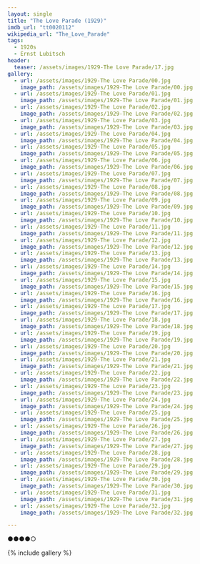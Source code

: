 ```yaml
---
layout: single
title: "The Love Parade (1929)"
imdb_url: "tt0020112"
wikipedia_url: "The_Love_Parade"
tags:
  - 1920s 
  - Ernst Lubitsch
header:
  teaser: /assets/images/1929-The Love Parade/17.jpg
gallery:
  - url: /assets/images/1929-The Love Parade/00.jpg
    image_path: /assets/images/1929-The Love Parade/00.jpg  
  - url: /assets/images/1929-The Love Parade/01.jpg
    image_path: /assets/images/1929-The Love Parade/01.jpg
  - url: /assets/images/1929-The Love Parade/02.jpg
    image_path: /assets/images/1929-The Love Parade/02.jpg
  - url: /assets/images/1929-The Love Parade/03.jpg
    image_path: /assets/images/1929-The Love Parade/03.jpg
  - url: /assets/images/1929-The Love Parade/04.jpg
    image_path: /assets/images/1929-The Love Parade/04.jpg
  - url: /assets/images/1929-The Love Parade/05.jpg
    image_path: /assets/images/1929-The Love Parade/05.jpg
  - url: /assets/images/1929-The Love Parade/06.jpg
    image_path: /assets/images/1929-The Love Parade/06.jpg
  - url: /assets/images/1929-The Love Parade/07.jpg
    image_path: /assets/images/1929-The Love Parade/07.jpg
  - url: /assets/images/1929-The Love Parade/08.jpg
    image_path: /assets/images/1929-The Love Parade/08.jpg
  - url: /assets/images/1929-The Love Parade/09.jpg
    image_path: /assets/images/1929-The Love Parade/09.jpg
  - url: /assets/images/1929-The Love Parade/10.jpg
    image_path: /assets/images/1929-The Love Parade/10.jpg
  - url: /assets/images/1929-The Love Parade/11.jpg
    image_path: /assets/images/1929-The Love Parade/11.jpg
  - url: /assets/images/1929-The Love Parade/12.jpg
    image_path: /assets/images/1929-The Love Parade/12.jpg
  - url: /assets/images/1929-The Love Parade/13.jpg
    image_path: /assets/images/1929-The Love Parade/13.jpg
  - url: /assets/images/1929-The Love Parade/14.jpg
    image_path: /assets/images/1929-The Love Parade/14.jpg
  - url: /assets/images/1929-The Love Parade/15.jpg
    image_path: /assets/images/1929-The Love Parade/15.jpg
  - url: /assets/images/1929-The Love Parade/16.jpg
    image_path: /assets/images/1929-The Love Parade/16.jpg
  - url: /assets/images/1929-The Love Parade/17.jpg
    image_path: /assets/images/1929-The Love Parade/17.jpg
  - url: /assets/images/1929-The Love Parade/18.jpg
    image_path: /assets/images/1929-The Love Parade/18.jpg
  - url: /assets/images/1929-The Love Parade/19.jpg
    image_path: /assets/images/1929-The Love Parade/19.jpg
  - url: /assets/images/1929-The Love Parade/20.jpg
    image_path: /assets/images/1929-The Love Parade/20.jpg
  - url: /assets/images/1929-The Love Parade/21.jpg
    image_path: /assets/images/1929-The Love Parade/21.jpg
  - url: /assets/images/1929-The Love Parade/22.jpg
    image_path: /assets/images/1929-The Love Parade/22.jpg
  - url: /assets/images/1929-The Love Parade/23.jpg
    image_path: /assets/images/1929-The Love Parade/23.jpg
  - url: /assets/images/1929-The Love Parade/24.jpg
    image_path: /assets/images/1929-The Love Parade/24.jpg
  - url: /assets/images/1929-The Love Parade/25.jpg
    image_path: /assets/images/1929-The Love Parade/25.jpg
  - url: /assets/images/1929-The Love Parade/26.jpg
    image_path: /assets/images/1929-The Love Parade/26.jpg
  - url: /assets/images/1929-The Love Parade/27.jpg
    image_path: /assets/images/1929-The Love Parade/27.jpg
  - url: /assets/images/1929-The Love Parade/28.jpg
    image_path: /assets/images/1929-The Love Parade/28.jpg
  - url: /assets/images/1929-The Love Parade/29.jpg
    image_path: /assets/images/1929-The Love Parade/29.jpg
  - url: /assets/images/1929-The Love Parade/30.jpg
    image_path: /assets/images/1929-The Love Parade/30.jpg
  - url: /assets/images/1929-The Love Parade/31.jpg
    image_path: /assets/images/1929-The Love Parade/31.jpg
  - url: /assets/images/1929-The Love Parade/32.jpg
    image_path: /assets/images/1929-The Love Parade/32.jpg

---
```

●●●●○

{% include gallery %}
